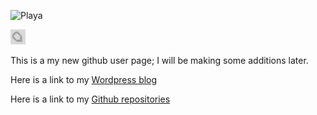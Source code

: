 ![Playa](/PlayaPano2019.JPG)

<!--<iframe width="560" height="315" src="https://www.youtube.com/embed/live_stream?channel=UCH1IeN5ZQYLfa2T7RVm72mA" frameborder="0" allowfullscreen></iframe> --> 

<a href="https://www.youtube.com/embed/live_stream?channel=UCH1IeN5ZQYLfa2T7RVm72mA" title="Youtube Livestream"><img src="/henon24X24.png" alt="Livestream"/></a>

This is a my new github user page; I will be making some additions later.

Here is a link to my [Wordpress blog](https://symbolicdomain.wordpress.com)

Here is a link to my [Github repositories](https://github.com/foustja)
